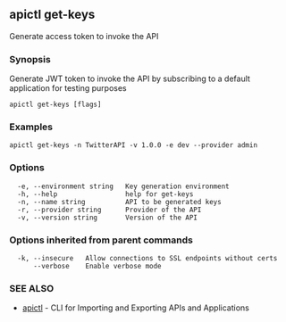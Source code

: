 ## apictl get-keys

Generate access token to invoke the API

### Synopsis

Generate JWT token to invoke the API by subscribing to a default application for testing purposes

```
apictl get-keys [flags]
```

### Examples

```
apictl get-keys -n TwitterAPI -v 1.0.0 -e dev --provider admin
```

### Options

```
  -e, --environment string   Key generation environment
  -h, --help                 help for get-keys
  -n, --name string          API to be generated keys
  -r, --provider string      Provider of the API
  -v, --version string       Version of the API
```

### Options inherited from parent commands

```
  -k, --insecure   Allow connections to SSL endpoints without certs
      --verbose    Enable verbose mode
```

### SEE ALSO

* [apictl](apictl.md)	 - CLI for Importing and Exporting APIs and Applications

